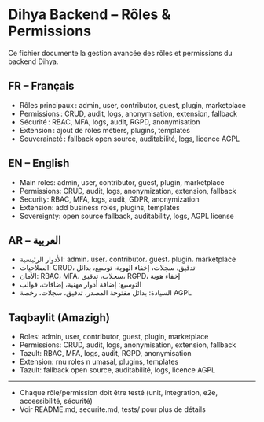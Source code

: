 # Dihya Backend – Rôles & Permissions

Ce fichier documente la gestion avancée des rôles et permissions du backend Dihya.

## FR – Français
- Rôles principaux : admin, user, contributor, guest, plugin, marketplace
- Permissions : CRUD, audit, logs, anonymisation, extension, fallback
- Sécurité : RBAC, MFA, logs, audit, RGPD, anonymisation
- Extension : ajout de rôles métiers, plugins, templates
- Souveraineté : fallback open source, auditabilité, logs, licence AGPL

## EN – English
- Main roles: admin, user, contributor, guest, plugin, marketplace
- Permissions: CRUD, audit, logs, anonymization, extension, fallback
- Security: RBAC, MFA, logs, audit, GDPR, anonymization
- Extension: add business roles, plugins, templates
- Sovereignty: open source fallback, auditability, logs, AGPL license

## AR – العربية
- الأدوار الرئيسية: admin، user، contributor، guest، plugin، marketplace
- الصلاحيات: CRUD، تدقيق، سجلات، إخفاء الهوية، توسيع، بدائل
- الأمان: RBAC، MFA، سجلات، تدقيق، RGPD، إخفاء هوية
- التوسيع: إضافة أدوار مهنية، إضافات، قوالب
- السيادة: بدائل مفتوحة المصدر، تدقيق، سجلات، رخصة AGPL

## Taqbaylit (Amazigh)
- Roles: admin, user, contributor, guest, plugin, marketplace
- Permissions: CRUD, audit, logs, anonymisation, extension, fallback
- Tazult: RBAC, MFA, logs, audit, RGPD, anonymisation
- Extension: rnu roles n umasal, plugins, templates
- Tazult: fallback open source, auditabilité, logs, licence AGPL

---

- Chaque rôle/permission doit être testé (unit, integration, e2e, accessibilité, sécurité)
- Voir README.md, securite.md, tests/ pour plus de détails
